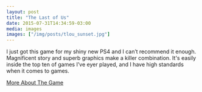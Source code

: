 ```yaml
---
layout: post
title: "The Last of Us"
date: 2015-07-31T14:34:59-03:00
media: images
images: ["/img/posts/tlou_sunset.jpg"]
---
```

I just got this game for my shiny new PS4 and I can’t recommend it enough. Magnificent story and superb graphics make a killer combination. It's easily inside the top ten of games I’ve eyer played, and I have high standards when it comes to games.

<a href="http://www.thelastofus.playstation.com/" class="is-final-link">More About The Game</a>
